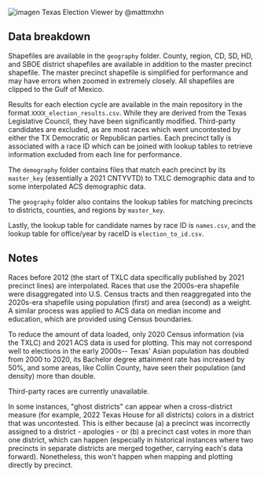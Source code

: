 ![imagen](https://github.com/matt-mohn/texas-viewer/assets/89479699/3c0bf90c-9419-4c52-a2d7-63ead5be73e3)
Texas Election Viewer by @mattmxhn

## Data breakdown
Shapefiles are available in the `geography` folder. County, region, CD, SD, HD, and SBOE district shapefiles are available in addition to the master precinct shapefile. The master precinct shapefile is simplified for performance and may have errors when zoomed in extremely closely. All shapefiles are clipped to the Gulf of Mexico.

Results for each election cycle are available in the main repository in the format `XXXX_election_results.csv`. While they are derived from the Texas Legislative Council, they have been significantly modified. Third-party candidates are excluded, as are most races which went uncontested by either the TX Democratic or Republican parties. Each precinct tally is associated with a race ID which can be joined with lookup tables to retrieve information excluded from each line for performance.

The `demography` folder contains files that match each precinct by its `master_key` (essentially a 2021 CNTYVTD) to TXLC demographic data and to some interpolated ACS demographic data.

The `geography` folder also contains the lookup tables for matching precincts to districts, counties, and regions by `master_key`.

Lastly, the lookup table for candidate names by race ID is `names.csv`, and the lookup table for office/year by raceID is `election_to_id.csv`.

## Notes
Races before 2012 (the start of TXLC data specifically published by 2021 precinct lines) are interpolated. Races that use the 2000s-era shapefile were disaggregated into U.S. Census tracts and then reaggregated into the 2020s-era shapefile using population (first) and area (second) as a weight. A similar process was applied to ACS data on median income and education, which are provided using Census boundaries.

To reduce the amount of data loaded, only 2020 Census information (via the TXLC) and 2021 ACS data is used for plotting. This may not correspond well to elections in the early 2000s-- Texas' Asian population has doubled from 2000 to 2020, its Bachelor degree attainment rate has increased by 50%, and some areas, like Collin County, have seen their population (and density) more than double.

Third-party races are currently unavailable.

In some instances, "ghost districts" can appear when a cross-district measure (for example, 2022 Texas House for all districts) colors in a district that was uncontested. This is either because (a) a precinct was incorrectly assigned to a district - apologies - or (b) a precinct cast votes in more than one district, which can happen (especially in historical instances where two precincts in separate districts are merged together, carrying each's data forward). Nonetheless, this won't happen when mapping and plotting directly by precinct.
